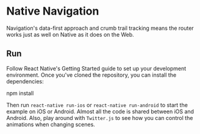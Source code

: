 # Native Navigation
Navigation's data-first approach and crumb trail tracking means the router works just as well on Native as it does on the Web. 

## Run
Follow React Native's Getting Started guide to set up your development environment. Once you've cloned the repository, you can install the dependencies:

   npm install

Then run `react-native run-ios` or `react-native run-android` to start the example on iOS or Android. Almost all the code is shared between iOS and Android. Also, play around with `Twitter.js` to see how you can control the animations when changing scenes.
